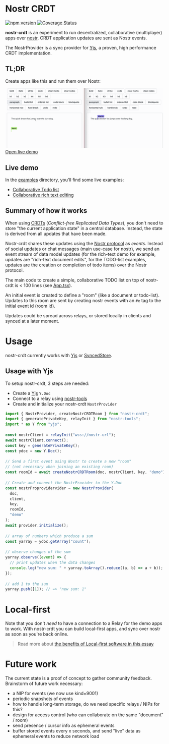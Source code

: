 # Nostr CRDT

[![npm version](https://badge.fury.io/js/nostr-crdt.svg)](https://badge.fury.io/js/nostr-crdt) [![Coverage Status](https://coveralls.io/repos/github/YousefED/nostr-crdt/badge.svg?branch=main)](https://coveralls.io/github/YousefED/nostr-crdt?branch=main)

**nostr-crdt** is an experiment to run decentralized, collaborative (multiplayer) apps over [nostr](https://github.com/nostr-protocol/). CRDT application updates are sent as Nostr events.

The NostrProvider is a sync provider for [Yjs](https://github.com/yjs/yjs), a proven, high performance CRDT implementation.

## TL;DR

Create apps like this and run them over Nostr:

![screencapture](examples/rich-text-tiptap/richtext.gif)
[Open live demo](https://nostr-crdt-yousefed.vercel.app)

## Live demo

In the [examples](examples) directory, you'll find some live examples:

- [Collaborative Todo list](examples/todo-simple-react)
- [Collaborative rich text editing](examples/rich-text-tiptap)

## Summary of how it works

When using [CRDTs](https://crdt.tech/) (_Conflict-free Replicated Data Types_), you don't need to store "the current application state" in a central database. Instead, the state is derived from all updates that have been made.

Nostr-crdt shares these updates using the [Nostr protocol](https://github.com/nostr-protocol/) as _events_. Instead of social updates or chat messages (main use-case for nostr), we send an event stream of data model updates (for the rich-text demo for example, updates are "rich-text document edits", for the TODO-list examples, updates are the creation or completion of todo items) over the Nostr protocol.

The main code to create a simple, collaborative TODO list on top of nostr-crdt is < 100 lines (see [App.tsx](examples/todo-simple-react/src/App.tsx)).

An initial event is created to define a "room" (like a document or todo-list). Updates to this room are sent by creating nostr events with an `#e` tag to the initial event id (room id).

Updates could be spread across relays, or stored locally in clients and synced at a later moment.

# Usage

nostr-crdt currently works with [Yjs](https://github.com/yjs/yjs) or [SyncedStore](https://www.syncedstore.org).

## Usage with Yjs

To setup nostr-crdt, 3 steps are needed:

- Create a [Yjs](https://github.com/yjs/yjs) `Y.Doc`
- Connect to a relay using [nostr-tools](https://github.com/nbd-wtf/nostr-tools)
- Create and initialize your nostr-crdt `NostrProvider`

```typescript
import { NostrProvider, createNostrCRDTRoom } from "nostr-crdt";
import { generatePrivateKey, relayInit } from "nostr-tools";
import * as Y from "yjs";

const nostrClient = relayInit("wss://nostr-url");
await nostrClient.connect();
const key = generatePrivateKey();
const ydoc = new Y.Doc();

// Send a first event using Nostr to create a new "room"
// (not necessary when joining an existing room)
const roomId = await createNostrCRDTRoom(doc, nostrClient, key, "demo");

// Create and connect the NostrProvider to the Y.Doc
const nostrProprovidervider = new NostrProvider(
  doc,
  client,
  key,
  roomId,
  "demo"
);
await provider.initialize();

// array of numbers which produce a sum
const yarray = ydoc.getArray("count");

// observe changes of the sum
yarray.observe((event) => {
  // print updates when the data changes
  console.log("new sum: " + yarray.toArray().reduce((a, b) => a + b));
});

// add 1 to the sum
yarray.push([1]); // => "new sum: 1"
```

# Local-first

Note that you don't _need_ to have a connection to a Relay for the demo apps to work. With nostr-crdt you can build local-first apps, and sync over nostr as soon as you're back online.

> Read more about [the benefits of Local-first software in this essay](https://www.inkandswitch.com/local-first.html)

# Future work

The current state is a proof of concept to gather community feedback. Brainstorm of future work necessary:

- a NIP for events (we now use kind=9001)
- periodic snapshots of events
- how to handle long-term storage, do we need specific relays / NIPs for this?
- design for access control (who can collaborate on the same "document" / room)
- send presence / cursor info as ephemeral events
- buffer stored events every x seconds, and send "live" data as ephemeral events to reduce network load
